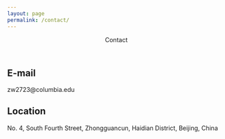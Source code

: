 ```yaml
---
layout: page
permalink: /contact/
---
```


<article class="post">
    <header class="post-header home">
      <div class="post-title">Contact</div>
    </header>
    <h2>E-mail</h2>
    <div class="contact">zw2723@columbia.edu</div>
    <h2>Location</h2>
    <div class="contact">No. 4, South Fourth Street, Zhongguancun, Haidian District, Beijing, China</div>
</article>